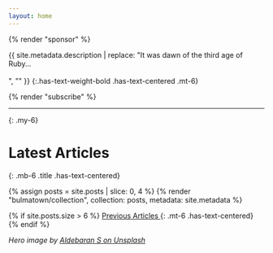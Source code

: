 ```yaml
---
layout: home
---
```


{% render "sponsor" %}

{{ site.metadata.description | replace: "It was dawn of the third age of Ruby… <br/><br/>", "" }}
{:.has-text-weight-bold .has-text-centered .mt-6}

{% render "subscribe" %}

----
{: .my-6}

# Latest Articles
{: .mb-6 .title .has-text-centered}

{% assign posts = site.posts | slice: 0, 4 %}
{% render "bulmatown/collection", collection: posts, metadata: site.metadata %}

{% if site.posts.size > 6 %}
  <a href="/articles" class="button is-primary is-outlined is-small"><span>Previous Articles</span> <span class="icon"><i class="fa fa-arrow-right"></i></span></a>
  {: .mt-6 .has-text-centered}
{% endif %}


<p class="mt-6 is-size-7 has-text-centered"><em>Hero image by <a href="https://unsplash.com/photos/g9Ek7TzdMVc">Aldebaran S on Unsplash</a></em></p>